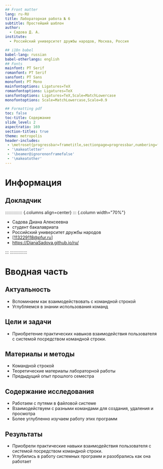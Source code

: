 ```yaml
---
## Front matter
lang: ru-RU
title: Лабораторная работа № 6
subtitle: Простейший шаблон
author:
  - Cадова Д. А.
institute:
  - Российский университет дружбы народов, Москва, Россия

## i18n babel
babel-lang: russian
babel-otherlangs: english
## Fonts
mainfont: PT Serif
romanfont: PT Serif
sansfont: PT Sans
monofont: PT Mono
mainfontoptions: Ligatures=TeX
romanfontoptions: Ligatures=TeX
sansfontoptions: Ligatures=TeX,Scale=MatchLowercase
monofontoptions: Scale=MatchLowercase,Scale=0.9

## Formatting pdf
toc: false
toc-title: Содержание
slide_level: 2
aspectratio: 169
section-titles: true
theme: metropolis
header-includes:
 - \metroset{progressbar=frametitle,sectionpage=progressbar,numbering=fraction}
 - '\makeatletter'
 - '\beamer@ignorenonframefalse'
 - '\makeatother'
---
```


# Информация

## Докладчик

:::::::::::::: {.columns align=center}
::: {.column width="70%"}

  * Садова Диана Алексеевна
  * студент бакалавриата
  * Российский университет дружбы народов
  * [113229118@pfur.ru]
  * <https://DianaSadova.github.io/ru/>

:::
::::::::::::::

# Вводная часть

## Актуальность

- Вспоминаем как взаимодействовать с командной строкой
- Углубляемся в знании использования команд

## Цели и задачи

- Приобретение практических навыков взаимодействия пользователя с системой посредством командной строки.

## Материалы и методы

- Командной строкой
- Теоретические материалы лабораторной работы
- Предыдущий опыт прошлого семестра

## Содержание исследования

- Работаем с путями в файловой системе
- Взаимодействуем с разными командами для создания, удаления и просмотра
- Более углубленно изучаем работу этих программ

## Результаты

- Приобрели практические навыки взаимодействия пользователя с системой посредством командной строки.
- Углубились в работу системных программ и разобрались как она работает

